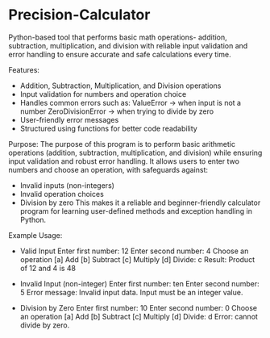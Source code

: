 # Precision-Calculator
Python-based tool that performs basic math operations- addition, subtraction, multiplication, and division  with reliable input validation and error handling to ensure accurate and safe calculations every time.

Features:
- Addition, Subtraction, Multiplication, and Division operations
- Input validation for numbers and operation choice
- Handles common errors such as:
ValueError → when input is not a number
ZeroDivisionError → when trying to divide by zero
- User-friendly error messages
- Structured using functions for better code readability

Purpose:
The purpose of this program is to perform basic arithmetic operations (addition, subtraction, multiplication, and division) while ensuring input validation and robust error handling.
It allows users to enter two numbers and choose an operation, with safeguards against:
- Invalid inputs (non-integers)
- Invalid operation choices
- Division by zero
This makes it a reliable and beginner-friendly calculator program for learning user-defined methods and exception handling in Python.

Example Usage:
- Valid Input
Enter first number: 12
Enter second number: 4
Choose an operation [a] Add [b] Subtract [c] Multiply [d] Divide: c
Result: Product of 12 and 4 is 48

- Invalid Input (non-integer)
Enter first number: ten
Enter second number: 5
Error message: Invalid input data.
Input must be an integer value.

- Division by Zero
Enter first number: 10
Enter second number: 0
Choose an operation [a] Add [b] Subtract [c] Multiply [d] Divide: d
Error: cannot divide by zero.

